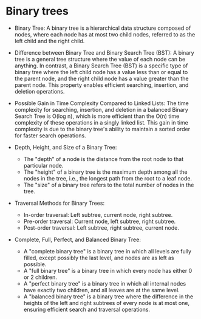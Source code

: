 # Binary trees

- Binary Tree:
A binary tree is a hierarchical data structure composed of nodes, where each node has at most two child nodes, referred to as the left child and the right child.

- Difference between Binary Tree and Binary Search Tree (BST):
A binary tree is a general tree structure where the value of each node can be anything. In contrast, a Binary Search Tree (BST) is a specific type of binary tree where the left child node has a value less than or equal to the parent node, and the right child node has a value greater than the parent node. This property enables efficient searching, insertion, and deletion operations.

- Possible Gain in Time Complexity Compared to Linked Lists:
The time complexity for searching, insertion, and deletion in a balanced Binary Search Tree is O(log n), which is more efficient than the O(n) time complexity of these operations in a singly linked list. This gain in time complexity is due to the binary tree's ability to maintain a sorted order for faster search operations.

- Depth, Height, and Size of a Binary Tree:
    - The "depth" of a node is the distance from the root node to that particular node.
    - The "height" of a binary tree is the maximum depth among all the nodes in the tree, i.e., the longest path from the root to a leaf node.
    - The "size" of a binary tree refers to the total number of nodes in the tree.

- Traversal Methods for Binary Trees:
    - In-order traversal: Left subtree, current node, right subtree.
    - Pre-order traversal: Current node, left subtree, right subtree.
    - Post-order traversal: Left subtree, right subtree, current node.

- Complete, Full, Perfect, and Balanced Binary Tree:
    - A "complete binary tree" is a binary tree in which all levels are fully filled, except possibly the last level, and nodes are as left as possible.
    - A "full binary tree" is a binary tree in which every node has either 0 or 2 children.
    - A "perfect binary tree" is a binary tree in which all internal nodes have exactly two children, and all leaves are at the same level.
    - A "balanced binary tree" is a binary tree where the difference in the heights of the left and right subtrees of every node is at most one, ensuring efficient search and traversal operations.
